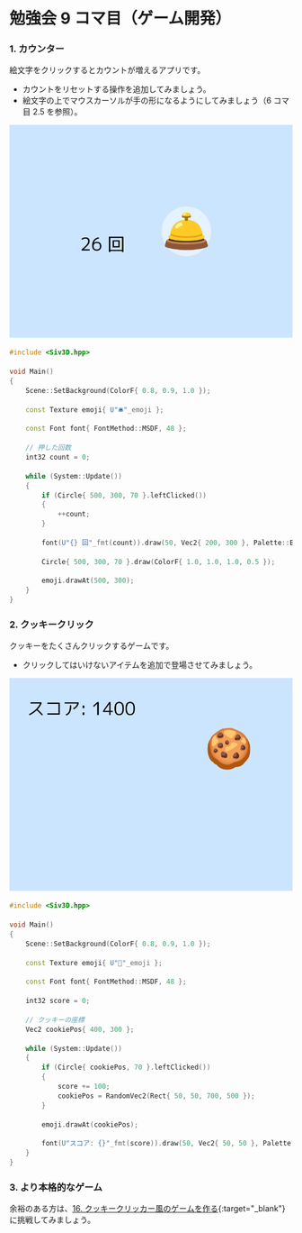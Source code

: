 # 勉強会 9 コマ目（ゲーム開発）

### 1. カウンター
絵文字をクリックするとカウントが増えるアプリです。

- カウントをリセットする操作を追加してみましょう。
- 絵文字の上でマウスカーソルが手の形になるようにしてみましょう（6 コマ目 2.5 を参照）。

![](https://raw.githubusercontent.com/Reputeless/lecture-files/main/sophia/image/13-8.1.png)

```cpp
#include <Siv3D.hpp>

void Main()
{
	Scene::SetBackground(ColorF{ 0.8, 0.9, 1.0 });

	const Texture emoji{ U"🛎️"_emoji };

	const Font font{ FontMethod::MSDF, 48 };

    // 押した回数
	int32 count = 0;

	while (System::Update())
	{
		if (Circle{ 500, 300, 70 }.leftClicked())
		{
			++count;
		}

		font(U"{} 回"_fmt(count)).draw(50, Vec2{ 200, 300 }, Palette::Black);

		Circle{ 500, 300, 70 }.draw(ColorF{ 1.0, 1.0, 1.0, 0.5 });

		emoji.drawAt(500, 300);
	}
}
```


### 2. クッキークリック
クッキーをたくさんクリックするゲームです。

- クリックしてはいけないアイテムを追加で登場させてみましょう。

![](https://raw.githubusercontent.com/Reputeless/lecture-files/main/sophia/image/13-8.2.png)

```cpp
#include <Siv3D.hpp>

void Main()
{
	Scene::SetBackground(ColorF{ 0.8, 0.9, 1.0 });

	const Texture emoji{ U"🍪"_emoji };

	const Font font{ FontMethod::MSDF, 48 };

	int32 score = 0;

    // クッキーの座標
	Vec2 cookiePos{ 400, 300 };

	while (System::Update())
	{
		if (Circle{ cookiePos, 70 }.leftClicked())
		{
			score += 100;
			cookiePos = RandomVec2(Rect{ 50, 50, 700, 500 });
		}

		emoji.drawAt(cookiePos);

		font(U"スコア: {}"_fmt(score)).draw(50, Vec2{ 50, 50 }, Palette::Black);
	}
}
```


### 3. より本格的なゲーム
余裕のある方は、[16. クッキークリッカー風のゲームを作る](../tutorial/cookie-clicker.md){:target="_blank"} に挑戦してみましょう。
